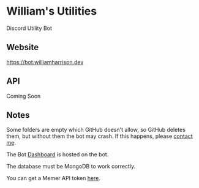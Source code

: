 # William's Utilities
Discord Utility Bot

## Website
https://bot.williamharrison.dev

## API
Coming Soon

## Notes
Some folders are empty which GitHub doesn't allow, so GitHub deletes them, but without them the bot may crash.
If this happens, please [contact me](mailto:william@williamharrison.dev).

The Bot [Dashboard](https://bot.williamharrison.dev) is hosted on the bot.

The database must be MongoDB to work correctly.

You can get a Memer API token [here](https://memer-api.js.org/).
